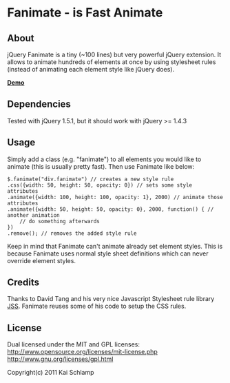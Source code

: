 # Fanimate - is Fast Animate

## About

jQuery Fanimate is a tiny (~100 lines) but very powerful jQuery extension.
It allows to animate hundreds of elements at once by using stylesheet rules
(instead of animating each element style like jQuery does).

[**Demo**](http://medihack.github.com/jquery-fanimate/demo.html)

## Dependencies

Tested with jQuery 1.5.1, but it should work with jQuery >= 1.4.3

## Usage

Simply add a class (e.g. "fanimate") to all elements you would like to animate (this is usually pretty fast).
Then use Fanimate like below:

    $.fanimate("div.fanimate") // creates a new style rule
	.css({width: 50, height: 50, opacity: 0}) // sets some style attributes
	.animate({width: 100, height: 100, opacity: 1}, 2000) // animate those attributes
	.animate({width: 50, height: 50, opacity: 0}, 2000, function() { // another animation
		// do something afterwards
	})
	.remove(); // removes the added style rule

Keep in mind that Fanimate can't animate already set element styles. This is because Fanimate uses normal style
sheet definitions which can never override element styles.


## Credits

Thanks to David Tang and his very nice Javascript Stylesheet rule library [JSS](https://github.com/Box9/jss).
Fanimate reuses some of his code to setup the CSS rules.

## License

Dual licensed under the MIT and GPL licenses: http://www.opensource.org/licenses/mit-license.php http://www.gnu.org/licenses/gpl.html

Copyright(c) 2011 Kai Schlamp
